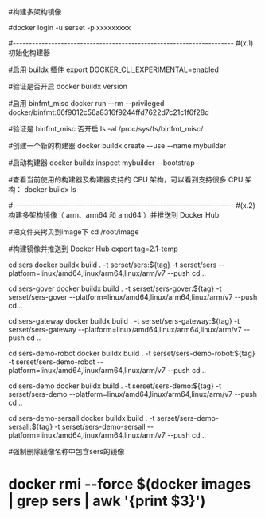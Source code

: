 #构建多架构镜像

#docker login -u serset -p xxxxxxxxx

#---------------------------------------------------------------------
#(x.1)初始化构建器

#启用 buildx 插件
export DOCKER_CLI_EXPERIMENTAL=enabled

#验证是否开启
docker buildx version

#启用 binfmt_misc
docker run --rm --privileged docker/binfmt:66f9012c56a8316f9244ffd7622d7c21c1f6f28d

#验证是 binfmt_misc 否开启
ls -al /proc/sys/fs/binfmt_misc/


#创建一个新的构建器
docker buildx create --use --name mybuilder

#启动构建器
docker buildx inspect mybuilder --bootstrap

#查看当前使用的构建器及构建器支持的 CPU 架构，可以看到支持很多 CPU 架构：
docker buildx ls



#---------------------------------------------------------------------
#(x.2)构建多架构镜像（ arm、arm64 和 amd64 ）并推送到 Docker Hub

#把文件夹拷贝到image下
cd /root/image


#构建镜像并推送到 Docker Hub 
export tag=2.1-temp

cd sers
docker buildx build . -t serset/sers:${tag} -t serset/sers --platform=linux/amd64,linux/arm64,linux/arm/v7 --push
cd .. 


cd sers-gover 
docker buildx build . -t serset/sers-gover:${tag} -t serset/sers-gover --platform=linux/amd64,linux/arm64,linux/arm/v7 --push
cd ..


cd sers-gateway
docker buildx build . -t serset/sers-gateway:${tag} -t serset/sers-gateway --platform=linux/amd64,linux/arm64,linux/arm/v7 --push
cd ..



cd sers-demo-robot 
docker buildx build . -t serset/sers-demo-robot:${tag} -t serset/sers-demo-robot --platform=linux/amd64,linux/arm64,linux/arm/v7 --push
cd ..

cd sers-demo
docker buildx build . -t serset/sers-demo:${tag} -t serset/sers-demo --platform=linux/amd64,linux/arm64,linux/arm/v7 --push
cd ..

cd sers-demo-sersall 
docker buildx build . -t serset/sers-demo-sersall:${tag} -t serset/sers-demo-sersall --platform=linux/amd64,linux/arm64,linux/arm/v7 --push
cd ..

 


#强制删除镜像名称中包含sers的镜像
# docker rmi --force $(docker images | grep sers | awk '{print $3}')












 
